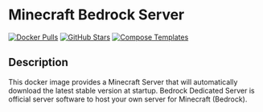 # Minecraft Bedrock Server

[![Docker Pulls](https://img.shields.io/docker/pulls/itzg/minecraft-bedrock-server?style=flat-square&color=607D8B&label=docker%20pulls&logo=docker)](https://hub.docker.com/r/itzg/minecraft-bedrock-server)
[![GitHub Stars](https://img.shields.io/github/stars/itzg/docker-minecraft-bedrock-server?style=flat-square&color=607D8B&label=github%20stars&logo=github)](https://github.com/itzg/docker-minecraft-bedrock-server)
[![Compose Templates](https://img.shields.io/static/v1?style=flat-square&color=607D8B&label=compose&message=templates)](https://github.com/GhostWriters/DockSTARTer/tree/master/compose/.apps/minecraft_bedrock_server)

## Description

This docker image provides a Minecraft Server that will automatically download the latest stable version at startup. Bedrock Dedicated Server is official server software to host your own server for Minecraft (Bedrock).
